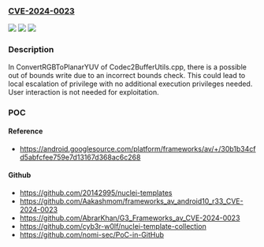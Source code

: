 ### [CVE-2024-0023](https://cve.mitre.org/cgi-bin/cvename.cgi?name=CVE-2024-0023)
![](https://img.shields.io/static/v1?label=Product&message=Android&color=blue)
![](https://img.shields.io/static/v1?label=Version&message=%3D%2014%20&color=brighgreen)
![](https://img.shields.io/static/v1?label=Vulnerability&message=Elevation%20of%20privilege&color=brighgreen)

### Description

In ConvertRGBToPlanarYUV of Codec2BufferUtils.cpp, there is a possible out of bounds write due to an incorrect bounds check. This could lead to local escalation of privilege with no additional execution privileges needed. User interaction is not needed for exploitation.

### POC

#### Reference
- https://android.googlesource.com/platform/frameworks/av/+/30b1b34cfd5abfcfee759e7d13167d368ac6c268

#### Github
- https://github.com/20142995/nuclei-templates
- https://github.com/Aakashmom/frameworks_av_android10_r33_CVE-2024-0023
- https://github.com/AbrarKhan/G3_Frameworks_av_CVE-2024-0023
- https://github.com/cyb3r-w0lf/nuclei-template-collection
- https://github.com/nomi-sec/PoC-in-GitHub

